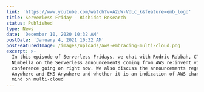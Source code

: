 ```yaml
---
link: 'https://www.youtube.com/watch?v=A2uW-VdLc_k&feature=emb_logo'
title: Serverless Friday - Rishidot Research
status: Published
type: News
date: 'December 10, 2020 10:32 AM'
postDate: 'January 4, 2021 10:32 AM'
postFeaturedImage: /images/uploads/aws-embracing-multi-cloud.png
excerpt: >-
  In this episode of Serverless Fridays, we chat with Rodric Rabbah, CTO of
  Nimbella on the Serverless announcements coming from AWS re:invent virtual
  conference going on right now. We also discuss the announcements regarding ECS
  Anywhere and EKS Anywhere and whether it is an indication of AWS changing its
  mind on multi-cloud
---
```


